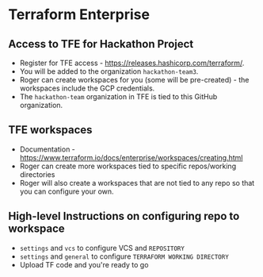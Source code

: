 # Terraform Enterprise

## Access to TFE for Hackathon Project

* Register for TFE access - https://releases.hashicorp.com/terraform/. 
* You will be added to the organization `hackathon-team3`.
* Roger can create workspaces for you (some will be pre-created) - the workspaces include the GCP credentials.
* The `hackathon-team` organization in TFE is tied to this GitHub organization.

## TFE workspaces 

* Documentation - https://www.terraform.io/docs/enterprise/workspaces/creating.html
* Roger can create more workspaces tied to specific repos/working directories
* Roger will also create a workspaces that are not tied to any repo so that you can configure your own.

## High-level Instructions on configuring repo to workspace

* `settings` and `vcs` to configure VCS and `REPOSITORY`
* `settings` and `general` to configure `TERRAFORM WORKING DIRECTORY`
* Upload TF code and you're ready to go



